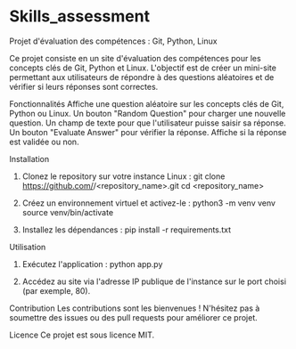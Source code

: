 # Skills_assessment

Projet d'évaluation des compétences : Git, Python, Linux

Ce projet consiste en un site d'évaluation des compétences pour les concepts clés de Git, Python et Linux. L'objectif est de créer un mini-site permettant aux utilisateurs de répondre à des questions aléatoires et de vérifier si leurs réponses sont correctes.

Fonctionnalités
Affiche une question aléatoire sur les concepts clés de Git, Python ou Linux.
Un bouton "Random Question" pour charger une nouvelle question.
Un champ de texte pour que l'utilisateur puisse saisir sa réponse.
Un bouton "Evaluate Answer" pour vérifier la réponse.
Affiche si la réponse est validée ou non.

Installation

1. Clonez le repository sur votre instance Linux :
git clone https://github.com/<username>/<repository_name>.git
cd <repository_name>

2. Créez un environnement virtuel et activez-le :
python3 -m venv venv
source venv/bin/activate

3. Installez les dépendances :
pip install -r requirements.txt

Utilisation

1. Exécutez l'application :
python app.py

2. Accédez au site via l'adresse IP publique de l'instance sur le port choisi (par exemple, 80).

Contribution
Les contributions sont les bienvenues ! N'hésitez pas à soumettre des issues ou des pull requests pour améliorer ce projet.

Licence
Ce projet est sous licence MIT.
